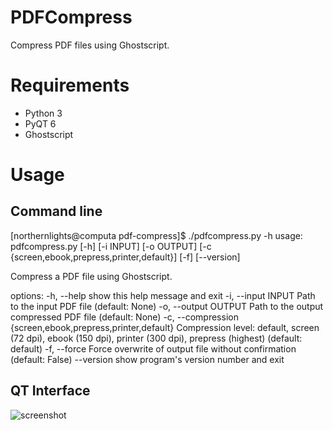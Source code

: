 # PDFCompress

Compress PDF files using Ghostscript.

# Requirements

* Python 3
* PyQT 6
* Ghostscript

# Usage

## Command line

[northernlights@computa pdf-compress]$ ./pdfcompress.py -h
usage: pdfcompress.py [-h] [-i INPUT] [-o OUTPUT] [-c {screen,ebook,prepress,printer,default}]
[-f] [--version]

Compress a PDF file using Ghostscript.

options:
-h, --help            show this help message and exit
-i, --input INPUT     Path to the input PDF file (default: None)
-o, --output OUTPUT   Path to the output compressed PDF file (default: None)
-c, --compression {screen,ebook,prepress,printer,default}
Compression level: default, screen (72 dpi), ebook (150 dpi), printer
(300 dpi), prepress (highest) (default: default)
-f, --force           Force overwrite of output file without confirmation (default: False)
--version             show program's version number and exit

## QT Interface
![screenshot]("github/screenshot.png")


